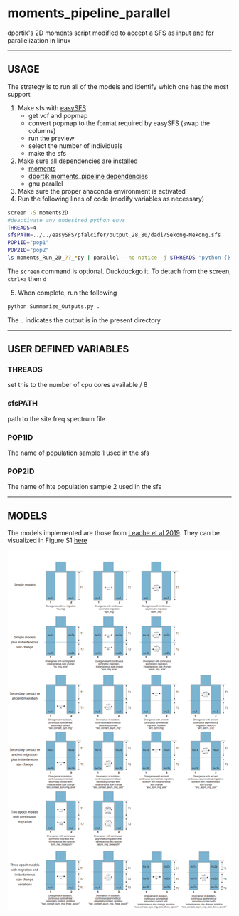# moments_pipeline_parallel
dportik's 2D moments script modified to accept a SFS as input and for parallelization in linux

---

## USAGE

The strategy is to run all of the models and identify which one has the most support

1. Make sfs with [easySFS](https://github.com/isaacovercast/easySFS)
	* get vcf and popmap
	* convert popmap to the format required by easySFS (swap the columns)
	* run the preview
	* select the number of individuals
	* make the sfs
2. Make sure all dependencies are installed
    * [moments](https://bitbucket.org/simongravel/moments/src/master/)
    * [dportik moments_pipeline dependencies](https://github.com/dportik/moments_pipeline)
    * gnu parallel
3. Make sure the proper anaconda environment is activated
4. Run the following lines of code (modify variables as necessary)
  ```bash
  screen -S moments2D
  #deactivate any undesired python envs
  THREADS=4
  sfsPATH=../../easySFS/pfalcifer/output_28_80/dadi/Sekong-Mekong.sfs
  POP1ID="pop1"
  POP2ID="pop2"
  ls moments_Run_2D_??_*py | parallel --no-notice -j $THREADS "python {} $sfsPATH $POP1ID $POP2ID"
  ```
  The `screen` command is optional.  Duckduckgo it.  To detach from the screen, `ctrl+a`  then `d`

5. When complete, run the following
  ```bash
  python Summarize_Outputs.py .
  ```
  The `.` indicates the output is in the present directory

---

## USER DEFINED VARIABLES
### THREADS

set this to the number of cpu cores available / 8

### sfsPATH

path to the site freq spectrum file

### POP1ID

The name of population sample 1 used in the sfs

### POP2ID

The name of hte population sample 2 used in the sfs

---

## MODELS

The models implemented are those from [Leache et al 2019](https://onlinelibrary.wiley.com/doi/10.1111/jbi.13716).  They can be visualized in Figure S1 [here](jbi13716-sup-0001-supinfo.pdf)

![](Leache_etal_2019_figS1.PNG)

